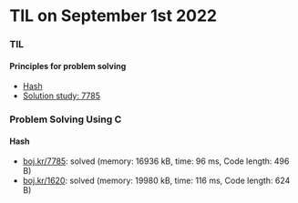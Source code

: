 # **TIL on September 1st 2022**
### TIL
#### Principles for problem solving
- [Hash](../../../Computer%20science/Algorithm/hash-08-31-2022.md)
- [Solution study: 7785](../../../Problem%20Solving/Solution%20study/sol-study-7785-09-01-2022.md)

### Problem Solving Using C
#### Hash
- [boj.kr/7785](../../../Problem%20Solving/boj/Hash/7785-09-01-2022.cpp): solved (memory: 16936 kB, time: 96 ms, Code length: 496 B)
- [boj.kr/1620](../../../Problem%20Solving/boj/Hash/1620-09-01-2022.cpp): solved (memory: 19980 kB, time: 116 ms, Code length: 624 B)